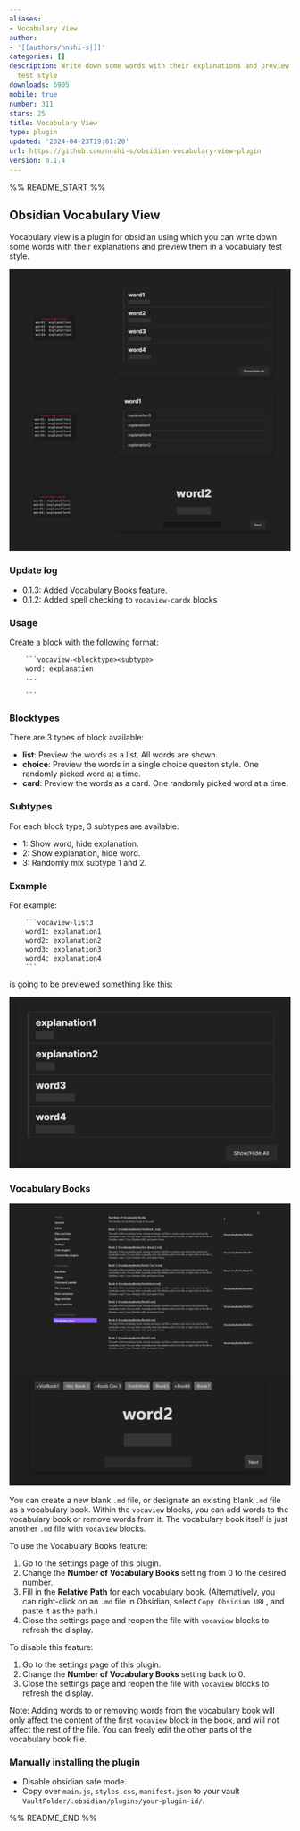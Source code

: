 ```yaml
---
aliases:
- Vocabulary View
author:
- '[[authors/nnshi-s|]]'
categories: []
description: Write down some words with their explanations and preview them in a vocabulary
  test style
downloads: 6905
mobile: true
number: 311
stars: 25
title: Vocabulary View
type: plugin
updated: '2024-04-23T19:01:20'
url: https://github.com/nnshi-s/obsidian-vocabulary-view-plugin
version: 0.1.4
---
```


%% README_START %%

## Obsidian Vocabulary View
Vocabulary view is a plugin for obsidian using which you can write down some words with their explanations and preview them in a vocabulary test style.

![show](https://raw.githubusercontent.com/nnshi-s/obsidian-vocabulary-view-plugin/main/readme_img/readme_show.png)

### Update log
- 0.1.3: Added Vocabulary Books feature.
- 0.1.2: Added spell checking to `vocaview-cardx` blocks

### Usage
Create a block with the following format:
```
    ```vocaview-<blocktype><subtype>
    word: explanation
    ...

    ```
```
### Blocktypes
There are 3 types of block available:  
- **list**:   Preview the words as a list. All words are shown.
- **choice**: Preview the words in a single choice queston style. One randomly picked word at a time.
- **card**:   Preview the words as a card. One randomly picked word at a time.

### Subtypes
For each block type, 3 subtypes are available:  
- 1: Show word, hide explanation.
- 2: Show explanation, hide word.
- 3: Randomly mix subtype 1 and 2.

### Example
For example:  
```
    ```vocaview-list3
    word1: explanation1
    word2: explanation2
    word3: explanation3
    word4: explanation4
    ```
```
is going to be previewed something like this:  

![example](https://raw.githubusercontent.com/nnshi-s/obsidian-vocabulary-view-plugin/main/readme_img/readme_example.png)

### Vocabulary Books

![vocbooks](https://raw.githubusercontent.com/nnshi-s/obsidian-vocabulary-view-plugin/main/readme_img/readme_vocbook.png)

You can create a new blank `.md` file, or designate an existing blank `.md` file as a vocabulary book. 
Within the `vocaview` blocks, you can add words to the vocabulary book or remove words from it. 
The vocabulary book itself is just another `.md` file with `vocaview` blocks.

To use the Vocabulary Books feature:
1. Go to the settings page of this plugin.
2. Change the **Number of Vocabulary Books** setting from 0 to the desired number.
3. Fill in the **Relative Path** for each vocabulary book. (Alternatively, you can right-click on an `.md` file in Obsidian, select `Copy Obsidian URL`, and paste it as the path.)
4. Close the settings page and reopen the file with `vocaview` blocks to refresh the display.

To disable this feature:
1. Go to the settings page of this plugin.
2. Change the **Number of Vocabulary Books** setting back to 0.
3. Close the settings page and reopen the file with `vocaview` blocks to refresh the display.

Note: Adding words to or removing words from the vocabulary book will only affect the content of the first `vocaview` block in the book, and will not affect the rest of the file. You can freely edit the other parts of the vocabulary book file.

### Manually installing the plugin
- Disable obsidian safe mode.
- Copy over `main.js`, `styles.css`, `manifest.json` to your vault `VaultFolder/.obsidian/plugins/your-plugin-id/`.

%% README_END %%